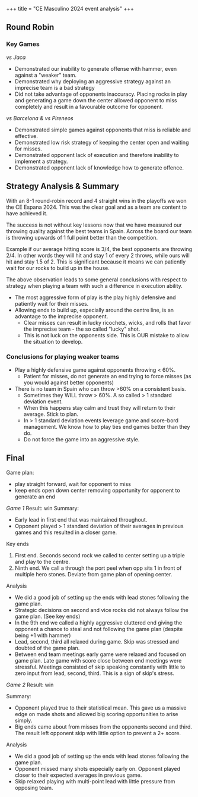 +++
title = "CE Masculino 2024 event analysis"
+++


## Round Robin

### Key Games
*vs Jaca*
- Demonstrated our inability to generate offense with hammer, even against a "weaker" team.
- Demonstrated why deploying an aggressive strategy against an imprecise team is a bad strategy
- Did not take advantage of opponents inaccuracy. Placing rocks in play and generating a game down the center allowed opponent to miss completely and result in a favourable outcome for opponent.

*vs Barcelona & vs Pireneos*
- Demonstrated simple games against opponents that miss is reliable and effective.
- Demonstrated low risk strategy of keeping the center open and waiting for misses.
- Demonstrated opponent lack of execution and therefore inability to implement a strategy.
- Demonstrated opponent lack of knowledge how to generate offence.

## Strategy Analysis & Summary
With an 8-1 round-robin record and 4 straight wins in the playoffs we won the CE Espana 2024. This was the clear goal and as a team are content to have achieved it.

The success is not without key lessons now that we have measured our throwing quality against the best teams in Spain. Across the board our team is throwing upwards of 1 full point better than the competition.

Example if our average hitting score is 3/4, the best opponents are throwing 2/4. In other words they will hit and stay 1 of every 2 throws, while ours will hit and stay 1.5 of 2. This is significant because it means we can patiently wait for our rocks to build up in the house.

The above observation leads to some general conclusions with respect to strategy when playing a team with such a difference in execution ability.
- The most aggressive form of play is the play highly defensive and patiently wait for their misses.
- Allowing ends to build up, especially around the centre line, is an advantage to the imprecise opponent.
  - Clear misses can result in lucky ricochets, wicks, and rolls that favor the imprecise team - the so called "lucky" shot.
  - This is not luck on the opponents side. This is OUR mistake to allow the situation to develop.

### Conclusions for playing weaker teams 
- Play a highly defensive game against opponents throwing < 60%. 
  - Patient for misses, do not generate an end trying to force misses (as you would against better opponents)
- There is no team in Spain who can throw >60% on a consistent basis.
  - Sometimes they WILL throw > 60%. A so called > 1 standard deviation event.
  - When this happens stay calm and trust they will return to their average. Stick to plan.
  - In > 1 standard deviation events leverage game and score-bord management. We know how to play ties end games better than they do.
  - Do not force the game into an aggressive style.

## Final
Game plan:
- play straight forward, wait for opponent to miss 
- keep ends open down center removing opportunity for opponent to generate an end

*Game 1*
Result: win
Summary:
- Early lead in first end that was maintained throughout.
- Opponent played > 1 standard deviation of their averages in previous games and this resulted in a closer game.

Key ends
1. First end. Seconds second rock we called to center setting up a triple and play to the centre.
2. Ninth end. We call a through the port peel when opp sits 1 in front of multiple hero stones. Deviate from game plan of opening center.

Analysis
- We did a good job of setting up the ends with lead stones following the game plan.
- Strategic decisions on second and vice rocks did not always follow the game plan. (See key ends)
- In the 9th end we called a highly aggressive cluttered end giving the opponent a chance to steal and not following the game plan (despite being +1 with hammer)
- Lead, second, third all relaxed during game. Skip was stressed and doubted of the game plan.
- Between end team meetings early game were relaxed and focused on game plan. Late game with score close between end meetings were stressful. Meetings consisted of skip speaking constantly with little to zero input from lead, second, third. This is a sign of skip's stress.

*Game 2*
Result: win

Summary:
- Opponent played true to their statistical mean. This gave us a massive edge on made shots and allowed big scoring opportunities to arise simply.
- Big ends came about from misses from the opponents second and third. The result left opponent skip with little option to prevent a 2+ score.

Analysis
- We did a good job of setting up the ends with lead stones following the game plan.
- Opponent missed many shots especially early on. Opponent played closer to their expected averages in previous game.
- Skip relaxed playing with multi-point lead with little pressure from opposing team.
